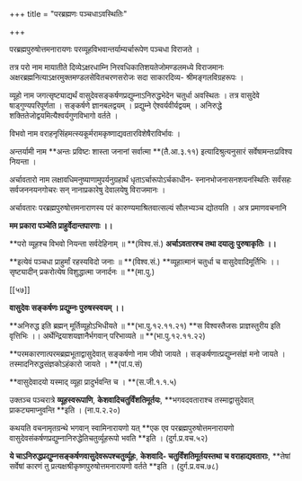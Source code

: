 +++
title = "परब्रह्मणः पञ्चधाऽवस्थितिः"

+++

परब्रह्मपुरुषोत्तमनारायणः परव्यूहविभवान्तर्याम्यर्चारूपेण पञ्चधा विराजते ।

तत्र परो नाम मायातीते दिव्येऽक्षरधाम्नि निरवधिकातिशयतेजोमण्डलमध्ये विराजमानः अक्षरब्रह्मनित्याऽक्षरमुक्तमण्डलसेवितचरणसरोजः सदा साकारदिव्य- श्रीमङ्गलविग्रहरूपः ।

व्यूहो नाम जगत्सृष्ट्याद्यर्थं वासुदेवसङ्कर्षणप्रद्युम्नाऽनिरुद्धभेदेन चतुर्धा अवस्थितः । तत्र वासुदेवे षाड्गुण्यपरिपूर्णता । सङ्कर्षणे ज्ञानबलद्वयम् । प्रद्युम्ने ऐश्वर्यवीर्यद्वयम् । अनिरुद्धे शक्तितेजोद्वयमित्यैश्वर्यगुणविभागो वर्तते ।

विभवो नाम वराहनृसिंहमत्स्यकूर्मरामकृष्णाद्यवतारविशेषैराविर्भावः ।

अन्तर्यामी नाम **अन्तः प्रविष्टः शास्ता जनानां सर्वात्मा **(तै.आ.३.११) इत्यादिश्रुत्यनुसारं सर्वेषामन्तःप्रविश्य नियन्ता ।

अर्चावतारो नाम लक्षावधिमनुष्याणामुपर्यनुग्रहार्थं धृताऽर्चारूपोऽर्चकाधीन- स्नानभोजनासनशयनस्थितिः सर्वंसहः सर्वजननयनगोचरः सन् नानाप्रकारेषु देवालयेषु विराजमानः ।

अर्चावतारः परब्रह्मपुरुषोत्तमनाराणस्य परं कारुण्यमाश्रितवात्सल्यं सौलभ्यञ्च द्योतयति । अत्र प्रमाणवचनानि

**मम प्रकारा पञ्चेति प्राहुर्वेदान्तपारगाः ।।**

**परो व्यूहश्च विभवो नियन्ता सर्वदेहिनाम् ॥ **(विश्व.सं.) **अर्चाऽवतारश्च तथा दयालुः पुरुषाकृतिः ।।**

**इत्येवं पञ्चधा प्राहुर्मां रहस्यविदो जनाः ॥ **(विश्व.सं.) **व्यूहात्मानं चतुर्धा च वासुदेवादिमूर्तिभिः ।।  सृष्ट्यादीन् प्रकरोत्येष विशुद्धात्मा जनार्दनः ॥ **(मा.पु.)

[[५७]]

**वासुदेवः सङ्कर्षणः प्रद्युम्नः पुरुषस्स्वयम् ।।**

**अनिरुद्ध इति ब्रह्मन् मूर्तिव्यूहोऽभिधीयते ॥ **(भा.पु.१२.११.२१) **स  विश्वस्तैजसः प्राज्ञस्तुरीय इति वृत्तिभिः ।।  अर्थेन्द्रियाशयज्ञानैर्भगवान् परिभाव्यते ॥ **(भा.पु.१२.११.२२)

**परमकारणात्परमब्रह्मभूताद्वासुदेवात् सङ्कर्षणो नाम जीवो जायते । सङ्कर्षणात्प्रद्युम्नसंज्ञं मनो जायते । तस्मादनिरुद्धसंज्ञकोऽहंकारो जायते । **(पां.प.सं)

**वासुदेवादयो यस्माद् व्यूहा प्रादुर्भवन्ति च । **(स.जी.१.१.५)

उक्तञ्च पञ्चरात्रे **व्यूहस्वरूपाणि**,  **केशवादिचतुर्विंशतिमूर्तयः**,  **भगवदवताराश्च तस्माद्वासुदेवात् प्राकट्यमाप्नुवन्ति **इति । (ना.प.२.२०)

कथयति वचनामृतग्रन्थे भगवान् स्वामिनारायणो यत् **एक एव परब्रह्मपुरुषोत्तमनारायणो वासुदेवसंकर्षणप्रद्युम्नानिरुद्धेतिचतुर्व्यूहरूपो भवति **इति । (दुर्ग.प्र.वच.५२)

**ये चाऽनिरुद्धप्रद्युम्नसङ्कर्षणवासुदेवरूपश्चतुर्व्यूहः**,  **केशवादि- चतुर्विंशतिमूर्तयस्तथा च वराहाद्यवताराः**,  **तेषां सर्वेषां कारणं तु प्रत्यक्षश्रीकृष्णपुरुषोत्तमनारायणो वर्तते **इति । (दुर्ग.प्र.वच.७८)
